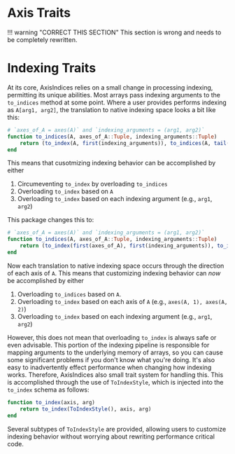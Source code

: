 # Axis Traits

!!! warning "CORRECT THIS SECTION"
    This section is wrong and needs to be completely rewritten.

# Indexing Traits

At its core, AxisIndices relies on a small change in processing indexing, permitting its unique abilities.
Most arrays pass indexing arguments to the `to_indices` method at some point.
Where a user provides performs indexing as `A[arg1, arg2]`, the translation to native indexing space looks a bit like this:

```julia
# `axes_of_A = axes(A)` and `indexing_arguments = (arg1, arg2)`
function to_indices(A, axes_of_A::Tuple, indexing_arguments::Tuple)
    return (to_index(A, first(indexing_arguments)), to_indices(A, tail(axes_of_A), tail(indexing_arguments))...)
end
```
This means that cusotmizing indexing behavior can be accomplished by either
1. Circumeventing `to_index` by overloading `to_indices`
2. Overloading `to_index` based on `A`
3. Overloading `to_index` based on each indexing argument (e.g., `arg1`, `arg2`)

This package changes this to:
```julia
# `axes_of_A = axes(A)` and `indexing_arguments = (arg1, arg2)`
function to_indices(A, axes_of_A::Tuple, indexing_arguments::Tuple)
    return (to_index(first(axes_of_A), first(indexing_arguments)), to_indices(A, tail(axes_of_A), tail(indexing_arguments))...)
end
```
Now each translation to native indexing space occurs through the direction of each axis of `A`.
This means that customizing indexing behavior can _now_ be accomplished by either
1. Overloading `to_indices` based on `A`.
2. Overloading `to_index` based on each axis of `A` (e.g., `axes(A, 1), axes(A, 2)`)
3. Overloading `to_index` based on each indexing argument (e.g., `arg1`, `arg2`)

However, this does not mean that overloading `to_index` is always safe or even advisable.
This portion of the indexing pipeline is responsible for mapping arguments to the underlying memory of arrays, so you can cause some significant problems if you don't know what you're doing.
It's also easy to inadvertently effect performance when changing how indexing works.
Therefore, AxisIndices also small trait system for handling this.
This is accomplished through the use of `ToIndexStyle`, which is injected into the `to_index` schema as follows:
```julia
function to_index(axis, arg)
    return to_index(ToIndexStyle(), axis, arg)
end
```

Several subtypes of `ToIndexStyle` are provided, allowing users to customize indexing behavior without worrying about rewriting performance critical code.

